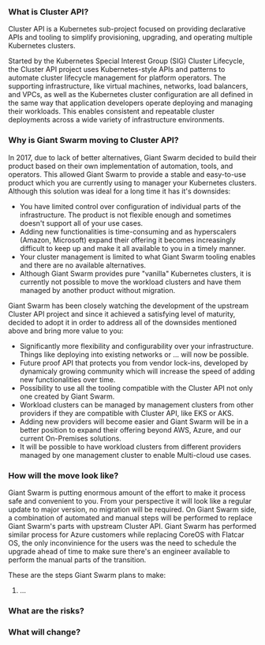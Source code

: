 ### What is Cluster API?

Cluster API is a Kubernetes sub-project focused on providing declarative APIs and tooling to simplify provisioning, upgrading, and operating multiple Kubernetes clusters.

Started by the Kubernetes Special Interest Group (SIG) Cluster Lifecycle, the Cluster API project uses Kubernetes-style APIs and patterns to automate cluster lifecycle management for platform operators. The supporting infrastructure, like virtual machines, networks, load balancers, and VPCs, as well as the Kubernetes cluster configuration are all defined in the same way that application developers operate deploying and managing their workloads. This enables consistent and repeatable cluster deployments across a wide variety of infrastructure environments.

### Why is Giant Swarm moving to Cluster API?

In 2017, due to lack of better alternatives, Giant Swarm decided to build their product based on their own implementation of automation, tools, and operators. This allowed Giant Swarm to provide a stable and easy-to-use product which you are currently using to manager your Kubernetes clusters. Although this solution was ideal for a long time it has it's downsides:
- You have limited control over configuration of individual parts of the infrastructure. The product is not flexible enough and sometimes doesn't support all of your use cases.
- Adding new functionalities is time-consuming and as hyperscalers (Amazon, Microsoft) expand their offering it becomes increasingly difficult to keep up and make it all available to you in a timely manner.
- Your cluster management is limited to what Giant Swarm tooling enables and there are no available alternatives.
- Although Giant Swarm provides pure "vanilla" Kubernetes clusters, it is currently not possible to move the workload clusters and have them managed by another product without migration. 

Giant Swarm has been closely watching the development of the upstream Cluster API project and since it achieved a satisfying level of maturity, decided to adopt it in order to address all of the downsides mentioned above and bring more value to you:
- Significantly more flexibility and configurability over your infrastructure. Things like deploying into existing networks or ... will now be possible.
- Future proof API that protects you from vendor lock-ins, developed by dynamicaly growing community which will increase the speed of adding new functionalities over time.
- Possibility to use all the tooling compatible with the Cluster API not only one created by Giant Swarm.
- Workload clusters can be managed by management clusters from other providers if they are compatible with Cluster API, like EKS or AKS.
- Adding new providers will become easier and Giant Swarm will be in a better position to expand their offering beyond AWS, Azure, and our current On-Premises solutions.
- It will be possible to have workload clusters from different providers managed by one management cluster to enable Multi-cloud use cases.

### How will the move look like?

Giant Swarm is putting enormous amount of the effort to make it process safe and convenient to you. From your perspective it will look like a regular update to major version, no migration will be required. On Giant Swarm side, a combination of automated and manual steps will be performed to replace Giant Swarm's parts with upstream Cluster API. Giant Swarm has performed similar process for Azure customers while replacing CoreOS with Flatcar OS, the only inconvinience for the users was the need to schedule the upgrade ahead of time to make sure there's an engineer available to perform the manual parts of the transition.

These are the steps Giant Swarm plans to make:
1. ...


### What are the risks?

### What will change?
